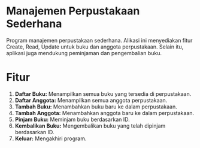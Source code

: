 # Manajemen Perpustakaan Sederhana
Program manajemen perpustakaan sederhana. Alikasi ini menyediakan fitur Create, Read, Update untuk buku dan anggota perpustakaan. Selain itu, aplikasi juga mendukung peminjaman dan pengembalian buku.

# Fitur
1. **Daftar Buku:**  Menampilkan semua buku yang tersedia di perpustakaan.
2. **Daftar Anggota:** Menampilkan semua anggota perpustakaan.
3. **Tambah Buku:**  Menambahkan buku baru ke dalam perpustakaan.
4. **Tambah Anggota:**  Menambahkan anggota baru ke dalam perpustakaan.
5. **Pinjam Buku:** Meminjam buku berdasarkan ID.
6. **Kembalikan Buku:** Mengembalikan buku yang telah dipinjam berdasarkan ID.
7. **Keluar:** Mengakhiri program.
